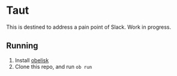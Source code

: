 # Taut

This is destined to address a pain point of Slack. Work in progress.

## Running

1. Install [obelisk](https://github.com/obsidiansystems/obelisk)
2. Clone this repo, and run `ob run`
